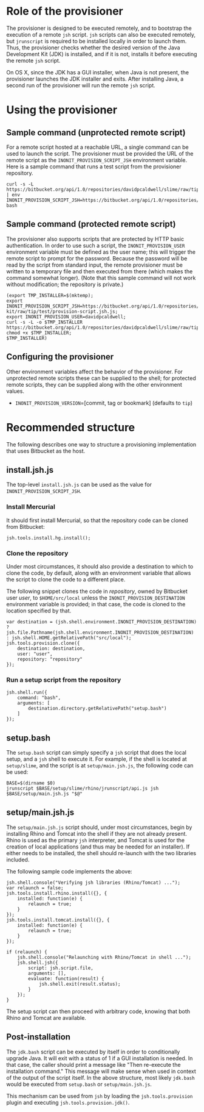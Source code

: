 <!--
LICENSE
This Source Code Form is subject to the terms of the Mozilla Public License, v. 2.0. If a copy of the MPL was not
distributed with this file, You can obtain one at http://mozilla.org/MPL/2.0/.


The Original Code is the jsh JavaScript/Java shell.

The Initial Developer of the Original Code is David P. Caldwell <david@davidpcaldwell.com>.
Portions created by the Initial Developer are Copyright (C) 2017 the Initial Developer. All Rights Reserved.

Contributor(s):
END LICENSE
-->
#	Role of the provisioner

The provisioner is designed to be executed remotely, and to bootstrap the execution of a remote `jsh` script. `jsh` scripts can also
be executed remotely, but `jrunscript` is required to be installed locally in order to launch them. Thus, the provisioner checks
whether the desired version of the Java Development Kit (JDK) is installed, and if it is not, installs it before executing the
remote `jsh` script.

On OS X, since the JDK has a GUI installer, when Java is not present, the provisioner launches the JDK installer and exits. After
installing Java, a second run of the provisioner will run the remote `jsh` script.

#	Using the provisioner

##	Sample command (unprotected remote script)

For a remote script hosted at a reachable URL, a single command can be used to launch the script. The provisioner must be provided
the URL of the remote script as the `INONIT_PROVISION_SCRIPT_JSH` environment variable. Here is a sample command that runs a test
script from the provisioner repository.

	curl -s -L https://bitbucket.org/api/1.0/repositories/davidpcaldwell/slime/raw/tip/jsh/tools/provision/remote.bash | env  INONIT_PROVISION_SCRIPT_JSH=https://bitbucket.org/api/1.0/repositories/davidpcaldwell/slime/raw/tip/jsh/tools/provision/test/application.jsh.js bash

##	Sample command (protected remote script)

The provisioner also supports scripts that are protected by HTTP basic authentication. In order to use such a script, the
`INONIT_PROVISION_USER` environment variable must be defined as the user name; this will trigger the remote script to prompt for
the password. Because the password will be read by the script from standard input, the remote provisioner must be written to
a temporary file and then executed from there (which makes the command somewhat longer). (Note that this sample command will not
work without modification; the repository is private.)

	(export TMP_INSTALLER=$(mktemp);
	export INONIT_PROVISION_SCRIPT_JSH=https://bitbucket.org/api/1.0/repositories/davidpcaldwell/slime-kit/raw/tip/test/provision-script.jsh.js;
	export INONIT_PROVISION_USER=davidpcaldwell;
	curl -s -L -o $TMP_INSTALLER https://bitbucket.org/api/1.0/repositories/davidpcaldwell/slime/raw/tip/jsh/tools/provision/remote.bash;
	chmod +x $TMP_INSTALLER;
	$TMP_INSTALLER)

##	Configuring the provisioner

Other environment variables affect the behavior of the provisioner. For unprotected remote scripts these can be supplied to the
shell; for protected remote scripts, they can be supplied along with the other environment values.

*	`INONIT_PROVISION_VERSION`=[commit, tag or bookmark] (defaults to `tip`)

#	Recommended structure

The following describes one way to structure a provisioning implementation that uses Bitbucket as the host.

##	install.jsh.js

The top-level `install.jsh.js` can be used as the value for `INONIT_PROVISION_SCRIPT_JSH`.

###	Install Mercurial

It should first install Mercurial, so that the repository code can be cloned from Bitbucket:

```
jsh.tools.install.hg.install();
```

###	Clone the repository

Under most circumstances, it should also provide a destination to which to clone the code, by default, along with an environment
variable that allows the script to clone the code to a different place.

The following snippet clones the code in *repository*, owned by Bitbucket user *user*, to `$HOME/src/local` unless the
`INONIT_PROVISION_DESTINATION` environment variable is provided; in that case, the code is cloned to the location specified by that.

```
var destination = (jsh.shell.environment.INONIT_PROVISION_DESTINATION) ? jsh.file.Pathname(jsh.shell.environment.INONIT_PROVISION_DESTINATION) : jsh.shell.HOME.getRelativePath("src/local");
jsh.tools.provision.clone({
	destination: destination,
	user: "user",
	repository: "repository"
});
```

###	Run a setup script from the repository

```
jsh.shell.run({
	command: "bash",
	arguments: [
		destination.directory.getRelativePath("setup.bash")
	]
});
```

##	setup.bash

The `setup.bash` script can simply specify a `jsh` script that does the local setup, and a `jsh` shell to execute it. For example,
if the shell is located at `setup/slime`, and the script is at `setup/main.jsh.js`, the following code can be used:

```
BASE=$(dirname $0)
jrunscript $BASE/setup/slime/rhino/jrunscript/api.js jsh $BASE/setup/main.jsh.js "$@"
```

##	setup/main.jsh.js

The `setup/main.jsh.js` script should, under most circumstances, begin by installing Rhino and Tomcat into the shell if they are not
already present. Rhino is used as the primary `jsh` interpreter, and Tomcat is used for the creation of local applications (and
thus may be needed for an installer). If either needs to be installed, the shell should re-launch with the two libraries included.

The following sample code implements the above:

```
jsh.shell.console("Verifying jsh libraries (Rhino/Tomcat) ...");
var relaunch = false;
jsh.tools.install.rhino.install({}, {
	installed: function(e) {
		relaunch = true;
	}
});
jsh.tools.install.tomcat.install({}, {
	installed: function(e) {
		relaunch = true;
	}
});

if (relaunch) {
	jsh.shell.console("Relaunching with Rhino/Tomcat in shell ...");
	jsh.shell.jsh({
		script: jsh.script.file,
		arguments: [],
		evaluate: function(result) {
			jsh.shell.exit(result.status);
		}
	});
}
```

The setup script can then proceed with arbitrary code, knowing that both Rhino and Tomcat are available.

##	Post-installation

The `jdk.bash` script can be executed by itself in order to conditionally upgrade Java. It will exit with a status of 1 if a GUI
installation is needed. In that case, the caller should print a message like "Then re-execute the installation command." This
message will make sense when used in context of the output of the script itself. In the above structure, most likely `jdk.bash`
would be executed from `setup.bash` or `setup/main.jsh.js`.

This mechanism can be used from `jsh` by loading the `jsh.tools.provision` plugin and executing `jsh.tools.provision.jdk()`.
